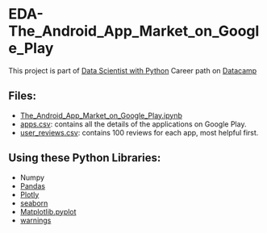 # EDA-The_Android_App_Market_on_Google_Play
This project is part of [Data Scientist with Python](https://app.datacamp.com/learn/career-tracks/data-scientist-with-python?version=5) Career path on [Datacamp](https://app.datacamp.com/learn)

## Files:
* [The_Android_App_Market_on_Google_Play.ipynb](https://github.com/Nour-Ibrahim-1290/EDA-The_Android_App_Market_on_Google_Play/blob/main/The_Android_App_Market_on_Google_Play.ipynb)
* [apps.csv](https://github.com/Nour-Ibrahim-1290/EDA-The_Android_App_Market_on_Google_Play/blob/main/apps.csv): contains all the details of the applications on Google Play.
* [user_reviews.csv](https://github.com/Nour-Ibrahim-1290/EDA-The_Android_App_Market_on_Google_Play/blob/main/user_reviews.csv): contains 100 reviews for each app, most helpful first.

## Using these Python Libraries:
* Numpy
* [Pandas](https://pandas.pydata.org/docs/)
* [Plotly](https://plotly.com/)
* [seaborn](https://seaborn.pydata.org/)
* [Matplotlib.pyplot](https://matplotlib.org/stable/users/index.html)
* [warnings](https://docs.python.org/3/library/warnings.html)
